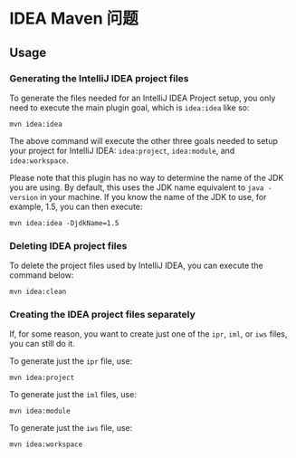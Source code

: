 # IDEA Maven 问题

## Usage

### Generating the IntelliJ IDEA project files

To generate the files needed for an IntelliJ IDEA Project setup, you only need to execute the main plugin goal, which is `idea:idea` like so:

```
mvn idea:idea
```

The above command will execute the other three goals needed to setup your project for IntelliJ IDEA: `idea:project`, `idea:module`, and `idea:workspace`.

Please note that this plugin has no way to determine the name of the JDK you are using. By default, this uses the JDK name equivalent to `java -version` in your machine. If you know the name of the JDK to use, for example, 1.5, you can then execute:

```
mvn idea:idea -DjdkName=1.5
```

### Deleting IDEA project files

To delete the project files used by IntelliJ IDEA, you can execute the command below:

```
mvn idea:clean
```

### Creating the IDEA project files separately

If, for some reason, you want to create just one of the `ipr`, `iml`, or `iws` files, you can still do it.

To generate just the `ipr` file, use:

```
mvn idea:project
```

To generate just the `iml` files, use:

```
mvn idea:module
```

To generate just the `iws` file, use:

```
mvn idea:workspace
```